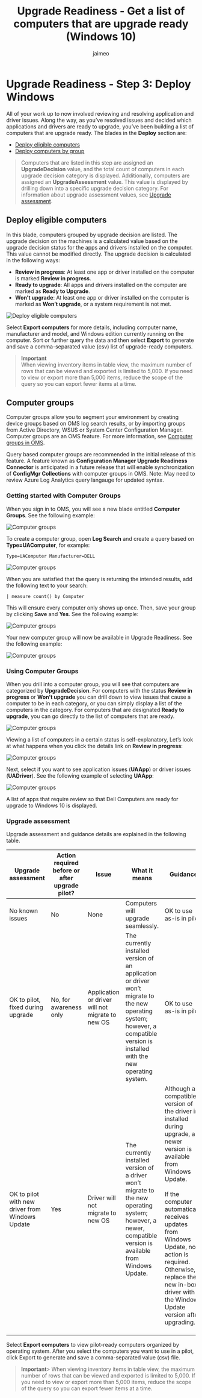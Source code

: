 ﻿---
title: Upgrade Readiness - Get a list of computers that are upgrade ready (Windows 10)
description: Describes how to get a list of computers that are ready to be upgraded in Upgrade Readiness.
ms.prod: w10
author: jaimeo
ms.date: 04/19/2017
---

# Upgrade Readiness - Step 3: Deploy Windows

All of your work up to now involved reviewing and resolving application and driver issues. Along the way, as you’ve resolved issues and decided which applications and drivers are ready to upgrade, you’ve been building a list of computers that are upgrade ready. 
The blades in the **Deploy** section are:

- [Deploy eligible computers](#deploy-eligible-computers)
- [Deploy computers by group](#computer-groups) 

>Computers that are listed in this step are assigned an **UpgradeDecision** value, and the total count of computers in each upgrade decision category is displayed. Additionally, computers are assigned an **UpgradeAssessment** value. This value is displayed by drilling down into a specific upgrade decision category. For information about upgrade assessment values, see [Upgrade assessment](#upgrade-assessment).

## Deploy eligible computers

In this blade, computers grouped by upgrade decision are listed. The upgrade decision on the machines is a calculated value based on the upgrade decision status for the apps and drivers installed on the computer.  This value cannot be modified directly. The upgrade decision is calculated in the following ways:
- **Review in progress**:  At least one app or driver installed on the computer is marked **Review in progress**.
- **Ready to upgrade**:  All apps and drivers installed on the computer are marked as **Ready to Upgrade**.
- **Won’t upgrade**:  At least one app or driver installed on the computer is marked as **Won’t upgrade**, or a system requirement is not met.

<!-- PRESERVING ORIGINAL IMAGE CODING JUST IN CASE
<img src="media/image9.png" width="195" height="316" />
-->

![Deploy eligible computers](../images/ua-cg-16.png)

Select **Export computers** for more details, including computer name, manufacturer and model, and Windows edition currently running on the computer. Sort or further query the data and then select **Export** to generate and save a comma-separated value (csv) list of upgrade-ready computers.

>**Important**<br> When viewing inventory items in table view, the maximum number of rows that can be viewed and exported is limited to 5,000. If you need to view or export more than 5,000 items, reduce the scope of the query so you can export fewer items at a time.

## Computer groups

Computer groups allow you to segment your environment by creating device groups based on OMS log search results, or by importing groups from Active Directory, WSUS or System Center Configuration Manager. Computer groups are an OMS feature. For more information, see [Computer groups in OMS](https://blogs.technet.microsoft.com/msoms/2016/04/04/computer-groups-in-oms/).

Query based computer groups are recommended in the initial release of this feature. A feature known as **Configuration Manager Upgrade Readiness Connector** is anticipated in a future release that will enable synchronization of **ConfigMgr Collections** with computer groups in OMS. Note: May need to review  Azure Log Analytics query langauge for updated syntax.

### Getting started with Computer Groups

When you sign in to OMS, you will see a new blade entitled **Computer Groups**. See the following example:

![Computer groups](../images/ua-cg-01.png)

To create a computer group, open **Log Search** and create a query based on **Type=UAComputer**, for example:

```
Type=UAComputer Manufacturer=DELL
```

![Computer groups](../images/ua-cg-02.png)

When you are satisfied that the query is returning the intended results, add the following text to your search:

```
| measure count() by Computer
```

This will ensure every computer only shows up once. Then, save your group by clicking **Save** and **Yes**. See the following example:

![Computer groups](../images/ua-cg-03.png)

Your new computer group will now be available in Upgrade Readiness. See the following example:

![Computer groups](../images/ua-cg-04.png)

### Using Computer Groups

When you drill into a computer group, you will see that computers are categorized by **UpgradeDecision**. For computers with the status **Review in progress** or **Won’t upgrade** you can drill down to view issues that cause a computer to be in each category, or you can simply display a list of the computers in the category. For computers that are designated **Ready to upgrade**, you can go directly to the list of computers that are ready.

![Computer groups](../images/ua-cg-05.png)

Viewing a list of computers in a certain status is self-explanatory, Let’s look at what happens when you click the details link on **Review in progress**:

![Computer groups](../images/ua-cg-06.png)

Next, select if you want to see application issues (**UAApp**) or driver issues (**UADriver**). See the following example of selecting **UAApp**:

![Computer groups](../images/ua-cg-07.png)

A list of apps that require review so that Dell Computers are ready for upgrade to Windows 10 is displayed.

### Upgrade assessment

Upgrade assessment and guidance details are explained in the following table.

| Upgrade assessment    | Action required before or after upgrade pilot? | Issue    | What it means   | Guidance      |
|-----------------------|------------------------------------------------|----------|-----------------|---------------|
| No known issues                                 | No                                             | None                                             | Computers will upgrade seamlessly.<br>                                                                                                                                         | OK to use as-is in pilot.                                                                                                                                                                                                                                                                                                                 |
| OK to pilot, fixed during upgrade               | No, for awareness only                         | Application or driver will not migrate to new OS | The currently installed version of an application or driver won’t migrate to the new operating system; however, a compatible version is installed with the new operating system. | OK to use as-is in pilot.                                                                                                                                                                                                                                                                                                                 |
| OK to pilot with new driver from Windows Update | Yes                                            | Driver will not migrate to new OS                | The currently installed version of a driver won’t migrate to the new operating system; however, a newer, compatible version is available from Windows Update.                    | Although a compatible version of the driver is installed during upgrade, a newer version is available from Windows Update. <br><br>If the computer automatically receives updates from Windows Update, no action is required. Otherwise, replace the new in-box driver with the Windows Update version after upgrading. <br> <br> |

Select **Export computers** to view pilot-ready computers organized by operating system. After you select the computers you want to use in a pilot, click Export to generate and save a comma-separated value (csv) file.

>**Important**> When viewing inventory items in table view, the maximum number of rows that can be viewed and exported is limited to 5,000. If you need to view or export more than 5,000 items, reduce the scope of the query so you can export fewer items at a time.
